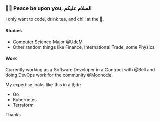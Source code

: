 ### 😶‍🌫️ Peace be upon you, السلام عليكم

I only want to code, drink tea, and chill at the 🕌.

#### Studies
- Computer Science Major @UdeM
- Other random things like Finance, International Trade, some Physics

#### Work
Currently working as a Software Developer in a Contract with @Bell and doing DevOps work for the community @Moonode.

My expertise looks like this in a tl;dr:
- Go
- Kubernetes
- Terraform

Thanks

<!--
**serafdev/serafdev** is a ✨ _special_ ✨ repository because its `README.md` (this file) appears on your GitHub profile.

Here are some ideas to get you started:

- 🔭 I’m currently working on ...
- 🌱 I’m currently learning ...
- 👯 I’m looking to collaborate on ...
- 🤔 I’m looking for help with ...
- 💬 Ask me about ...
- 📫 How to reach me: ...
- 😄 Pronouns: ...
- ⚡ Fun fact: ...
-->
